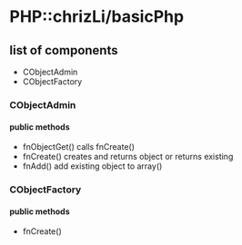 # PHP::chrizLi/basicPhp

## list of components
- CObjectAdmin
- CObjectFactory

### CObjectAdmin
#### public methods
- fnObjectGet()
    calls fnCreate()
- fnCreate()    creates and returns object or returns existing
- fnAdd()       add existing object to  array()

### CObjectFactory
#### public methods
- fnCreate()